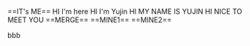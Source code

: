 ==IT's ME==
HI I'm here
HI I'm Yujin
HI MY NAME IS YUJIN
HI NICE TO MEET YOU
==MERGE==
==MINE1==
==MINE2==

bbb